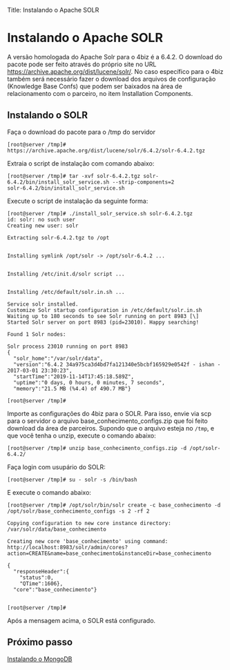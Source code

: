 Title: Instalando o Apache SOLR

# Instalando o Apache SOLR

A versão homologada do Apache Solr para o 4biz é a 6.4.2. O download do pacote pode ser feito através do próprio site no URL https://archive.apache.org/dist/lucene/solr/. No caso específico para o 4biz também será necessário fazer o download dos arquivos de configuração (Knowledge Base Confs) que podem ser baixados na área de relacionamento com o parceiro, no item Installation Components.

## Instalando o SOLR

Faça o download do pacote para o /tmp do servidor

``` shell
[root@server /tmp]# https://archive.apache.org/dist/lucene/solr/6.4.2/solr-6.4.2.tgz
```
Extraia o script de instalação com comando abaixo:

``` shell
[root@server /tmp]# tar -xvf solr-6.4.2.tgz solr-6.4.2/bin/install_solr_service.sh --strip-components=2
solr-6.4.2/bin/install_solr_service.sh
```
Execute o script de instalação da seguinte forma:

``` shell
[root@server /tmp]# ./install_solr_service.sh solr-6.4.2.tgz
id: solr: no such user
Creating new user: solr

Extracting solr-6.4.2.tgz to /opt


Installing symlink /opt/solr -> /opt/solr-6.4.2 ...


Installing /etc/init.d/solr script ...


Installing /etc/default/solr.in.sh ...

Service solr installed.
Customize Solr startup configuration in /etc/default/solr.in.sh
Waiting up to 180 seconds to see Solr running on port 8983 [\]
Started Solr server on port 8983 (pid=23010). Happy searching!

Found 1 Solr nodes:

Solr process 23010 running on port 8983
{
  "solr_home":"/var/solr/data",
  "version":"6.4.2 34a975ca3d4bd7fa121340e5bcbf165929e0542f - ishan - 2017-03-01 23:30:23",
  "startTime":"2019-11-14T17:45:18.589Z",
  "uptime":"0 days, 0 hours, 0 minutes, 7 seconds",
  "memory":"21.5 MB (%4.4) of 490.7 MB"}

[root@server /tmp]#

```
Importe as configurações do 4biz para o SOLR. Para isso, envie via scp  para o servidor o arquivo base_conhecimento_configs.zip que foi feito download da área de parceiros. Supondo que o arquivo esteja no `/tmp`, e que você tenha o unzip, execute o comando abaixo:

``` shell
[root@server /tmp]# unzip base_conhecimento_configs.zip -d /opt/solr-6.4.2/
```
Faça login com usupário do SOLR:

``` shell
[root@server /tmp]# su - solr -s /bin/bash
```
E execute o comando abaixo:

``` shell
[root@server /tmp]# /opt/solr/bin/solr create -c base_conhecimento -d /opt/solr/base_conhecimento_configs -s 2 -rf 2

Copying configuration to new core instance directory:
/var/solr/data/base_conhecimento

Creating new core 'base_conhecimento' using command:
http://localhost:8983/solr/admin/cores?action=CREATE&name=base_conhecimento&instanceDir=base_conhecimento

{
  "responseHeader":{
    "status":0,
    "QTime":1606},
  "core":"base_conhecimento"}


[root@server /tmp]#

```
Após a mensagem acima, o SOLR está configurado.


## Próximo passo

[Instalando o MongoDB][1]

[1]:/pt-br/4biz-helium/get-started/installation-and-upgrade/perform-installation/install-mongo.html
